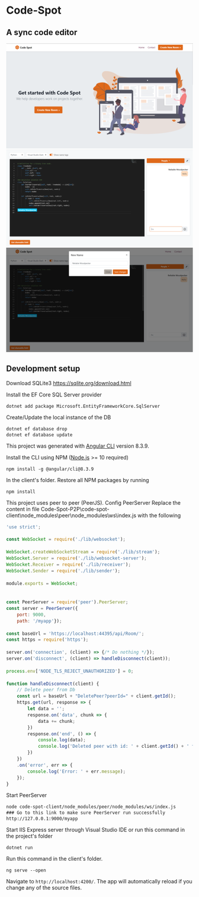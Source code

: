 # Code-Spot

## A sync code editor

![](./images/HomeScreen.png)
![](./images/EditorScreen.png)
![](./images/ChangeName.png)

## **Development setup**

Download SQLite3
https://sqlite.org/download.html

Install the EF Core SQL Server provider

```shell
dotnet add package Microsoft.EntityFrameworkCore.SqlServer
```
Create/Update the local instance of the DB

```shell
dotnet ef database drop
dotnet ef database update
```
This project was generated with [Angular CLI](https://cli.angular.io/) version 8.3.9.

Install the CLI using NPM ([Node.js](https://nodejs.org/en/) >= 10 required)

```shell
npm install -g @angular/cli@8.3.9 
```
In the client's folder. Restore all NPM packages by running

```shell
npm install
```
This project uses peer to peer (PeerJS). Config PeerServer
Replace the content in file Code-Spot-P2P\code-spot-client\node_modules\peer\node_modules\ws\index.js with the following

```js
'use strict';

const WebSocket = require('./lib/websocket');

WebSocket.createWebSocketStream = require('./lib/stream');
WebSocket.Server = require('./lib/websocket-server');
WebSocket.Receiver = require('./lib/receiver');
WebSocket.Sender = require('./lib/sender');

module.exports = WebSocket;


const PeerServer = require('peer').PeerServer;
const server = PeerServer({
    port: 9000, 
    path: '/myapp'});

const baseUrl = 'https://localhost:44395/api/Room/';
const https = require('https');

server.on('connection', (client) => {/* Do nothing */});
server.on('disconnect', (client) => handleDisconnect(client));

process.env['NODE_TLS_REJECT_UNAUTHORIZED'] = 0; 

function handleDisconnect(client) {
    // Delete peer from Db
    const url = baseUrl + "DeletePeer?peerId=" + client.getId();
    https.get(url, response => {
        let data = '';
        response.on('data', chunk => {
            data += chunk;
        })
        response.on('end', () => {
            console.log(data);
            console.log('Deleted peer with id: ' + client.getId() + ' from database');
        })
    })
    .on('error', err => {
        console.log('Error: ' + err.message);
    });
}
```

Start PeerServer

```shell
node code-spot-client/node_modules/peer/node_modules/ws/index.js
### Go to this link to make sure PeerServer run successfully http://127.0.0.1:9000/myapp
```

Start IIS Express server through Visual Studio IDE or run this command in the project's folder
```shell
dotnet run
```
Run this command in the client's folder.

```shell
ng serve --open
```
 Navigate to `http://localhost:4200/`. The app will automatically reload if you change any of the source files.